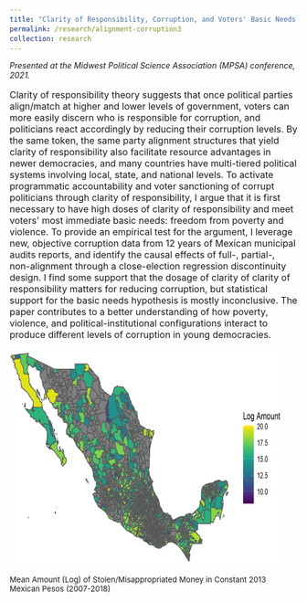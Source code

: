 ```yaml
---
title: "Clarity of Responsibility, Corruption, and Voters' Basic Needs: Evidence from Mexico"
permalink: /research/alignment-corruption3
collection: research
---
```


<style>
.thumbnaildiss3 {
    background-color: black;
    height: 375px;
    display: inline-block; 
    background-size: cover; 
    background-position: center center;
    background-repeat: no-repeat;
}
</style>

*Presented at the Midwest Political Science Association (MPSA) conference, 2021.*

<p style="font-size: 12pt; width: 100%; text-align: left;">Clarity of responsibility theory suggests that once political parties align/match at higher and lower levels of government, voters can more easily discern who is responsible for corruption, and politicians react accordingly by reducing their corruption levels. By the same token, the same party alignment structures that yield clarity of responsibility also facilitate resource advantages in newer democracies, and many countries have multi-tiered political systems involving local, state, and national levels. To activate programmatic accountability and voter sanctioning of corrupt politicians through clarity of responsibility, I argue that it is first necessary to have high doses of clarity of responsibility and meet voters' most immediate basic needs: freedom from poverty and violence. To provide an empirical test for the argument, I leverage new, objective corruption data from 12 years of Mexican municipal audits reports, and identify the causal effects of full-, partial-, non-alignment through a close-election regression discontinuity design. I find some support that the dosage of clarity of clarity of responsibility matters for reducing corruption, but statistical support for the basic needs hypothesis is mostly inconclusive. The paper contributes to a better understanding of how poverty, violence, and political-institutional configurations interact to produce different levels of corruption in young democracies. </p>

<p style="font-size: 12pt; width: 100%; text-align: left;"><img src="/images/mexico_amount_map.png" class="thumbnaildiss3" style="width: 94%;"></p>

<p style="font-size: 10pt; width: 100%; text-align: left;">Mean Amount (Log) of Stolen/Misappropriated Money in Constant 2013 Mexican Pesos (2007-2018)</p>  